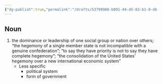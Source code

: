 ```yaml
---
{"dg-publish":true,"permalink":"/drafts/53799988-b091-44-d5-83-b1-8-db-6-ed-0-e56-af/","dgHomeLink":true,"dgPassFrontmatter":false}
---
```




## Noun

1. the dominance or leadership of one social group or nation over others; “the hegemony of a single member state is not incompatible with a genuine confederation”; “to say they have priority is not to say they have complete hegemony”; “the consolidation of the United States’ hegemony over a new international economic system”
	- Less specific
		- political system
		- form of government

